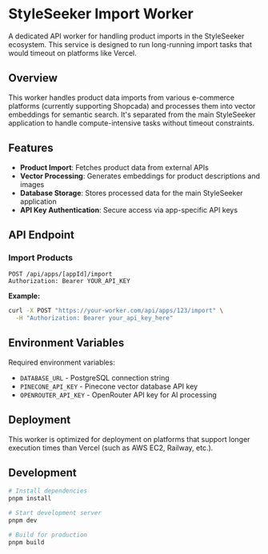 # StyleSeeker Import Worker

A dedicated API worker for handling product imports in the StyleSeeker ecosystem. This service is designed to run long-running import tasks that would timeout on platforms like Vercel.

## Overview

This worker handles product data imports from various e-commerce platforms (currently supporting Shopcada) and processes them into vector embeddings for semantic search. It's separated from the main StyleSeeker application to handle compute-intensive tasks without timeout constraints.

## Features

- **Product Import**: Fetches product data from external APIs
- **Vector Processing**: Generates embeddings for product descriptions and images
- **Database Storage**: Stores processed data for the main StyleSeeker application
- **API Key Authentication**: Secure access via app-specific API keys

## API Endpoint

### Import Products

```
POST /api/apps/[appId]/import
Authorization: Bearer YOUR_API_KEY
```

**Example:**

```bash
curl -X POST "https://your-worker.com/api/apps/123/import" \
  -H "Authorization: Bearer your_api_key_here"
```

## Environment Variables

Required environment variables:

- `DATABASE_URL` - PostgreSQL connection string
- `PINECONE_API_KEY` - Pinecone vector database API key
- `OPENROUTER_API_KEY` - OpenRouter API key for AI processing

## Deployment

This worker is optimized for deployment on platforms that support longer execution times than Vercel (such as AWS EC2, Railway, etc.).

## Development

```bash
# Install dependencies
pnpm install

# Start development server
pnpm dev

# Build for production
pnpm build
```

